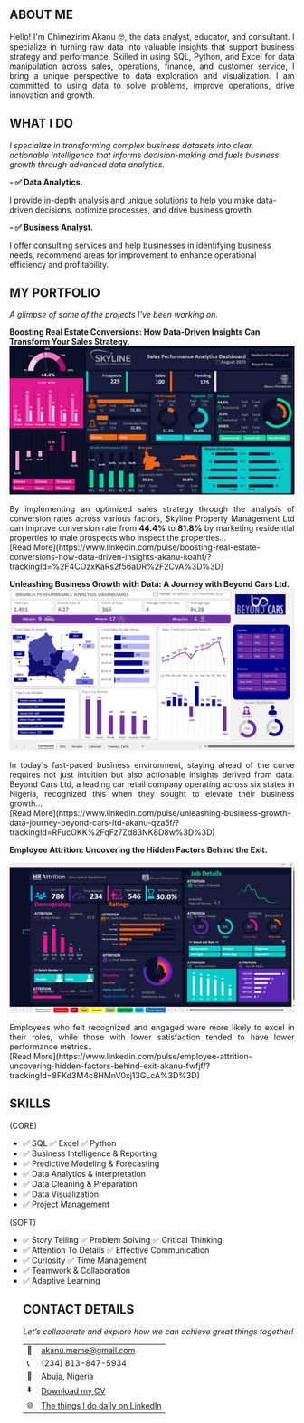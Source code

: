 <!--Section 1: Introduce your self-->
## ABOUT ME
<p> 
<div style="text-align: justify;">
Hello! I'm Chimezirim Akanu 🤓, the data analyst, educator, and consultant. I specialize in turning raw data into valuable insights that support business strategy and performance. Skilled in using SQL, Python, and Excel for data manipulation across sales, operations, finance, and customer service, I bring a unique perspective to data exploration and visualization. I am committed to using data to solve problems, improve operations, drive innovation and growth.
</div>
</p>


<!--Mention your top/relevant skills here - core and soft skills-->

## WHAT I DO

<em>I specialize in transforming complex business datasets into clear, actionable intelligence that informs decision-making and fuels business growth through advanced data analytics.</em>

**- ✅ Data Analytics.**

I provide in-depth analysis and unique solutions to help you make data-driven decisions, optimize processes, and drive business growth. 

**- ✅ Business Analyst.**

I offer consulting services and help businesses in identifying business needs, recommend areas for improvement to enhance operational efficiency and profitability.


<!--Section 2: List 3-4 key projects-->
## MY PORTFOLIO 

*A glimpse of some of the projects I've been working on.*

**Boosting Real Estate Conversions: How Data-Driven Insights Can Transform Your Sales Strategy.**
![image](assets/Dashboard_project3.png)
<div style="text-align: justify;">
By implementing an optimized sales strategy through the analysis of conversion rates across various factors, Skyline Property Management Ltd can improve conversion rate from <b>44.4%</b> to <b>81.8%</b> by marketing residential properties to male prospects who inspect the properties...
</div>
[Read More](https://www.linkedin.com/pulse/boosting-real-estate-conversions-how-data-driven-insights-akanu-koahf/?trackingId=%2F4COzxKaRs2f56aDR%2F2CvA%3D%3D)


**Unleashing Business Growth with Data: A Journey with Beyond Cars Ltd.**
![image](assets/CarBranch_Dashboard.png)
<div style="text-align: justify;">
In today's fast-paced business environment, staying ahead of the curve requires not just intuition but also actionable insights derived from data. Beyond Cars Ltd, a leading car retail company operating across six states in Nigeria, recognized this when they sought to elevate their business growth...
</div>
[Read More](https://www.linkedin.com/pulse/unleashing-business-growth-data-journey-beyond-cars-ltd-akanu-qza5f/?trackingId=RFucOKK%2FqFz7Zd83NK8D8w%3D%3D)

**Employee Attrition: Uncovering the Hidden Factors Behind the Exit.**

![image](assets/HR_Attrition_img.png)
<div style="text-align: justify;">
Employees who felt recognized and engaged were more likely to excel in their roles, while those with lower satisfaction tended to have lower performance metrics..
</div>
[Read More](https://www.linkedin.com/pulse/employee-attrition-uncovering-hidden-factors-behind-exit-akanu-fwfjf/?trackingId=8FKd3M4c8HMnV0xj13GLcA%3D%3D)


## SKILLS 
(CORE)

<ul>
 <li>✅ SQL ✅ Excel ✅ Python</li>
 <li>✅ Business Intelligence & Reporting</li>
 <li>✅ Predictive Modeling & Forecasting</li>
 <li>✅ Data Analytics & Interpretation</li> 
 <li>✅ Data Cleaning & Preparation</li>
 <li>✅ Data Visualization</li>
 <li>✅ Project Management</li>
</ul>


(SOFT)
<ul>
 <li>✅ Story Telling ✅ Problem Solving ✅ Critical Thinking</li>
 <li>✅ Attention To Details ✅ Effective Communication</li>
 <li>✅ Curiosity ✅ Time Management</li>
 <li>✅ Teamwork & Collaboration</li>
 <li>✅ Adaptive Learning</li>


## CONTACT DETAILS

*Let’s collaborate and explore how we can achieve great things together!*
<table>
  <tbody>
    <tr>
      <td>📧</td>
      <td><a href="mailto:akanu.meme@gmail.com">akanu.meme@gmail.com</a></td>
    </tr>
    <tr>
      <td>📞</td>
      <td>(234) 813-847-5934</td>
    </tr>
    <tr>
      <td>📍</td>
      <td>Abuja, Nigeria</td>
    </tr>
    <tr>
      <td>⬇️</td>
      <td><a href="(https://github.com/akanuchime/portfolio/blob/e429ffe50dbdef2292853e3e37394f3f3abb166a/assets/Executive%20Report.pdf)">Download my CV</a></td>
    </tr>
    <tr>
      <td>🌐</td>
      <td><a href="https://www.linkedin.com/in/chimeakanu">The things I do daily on LinkedIn</a></td>
    </tr>
   


